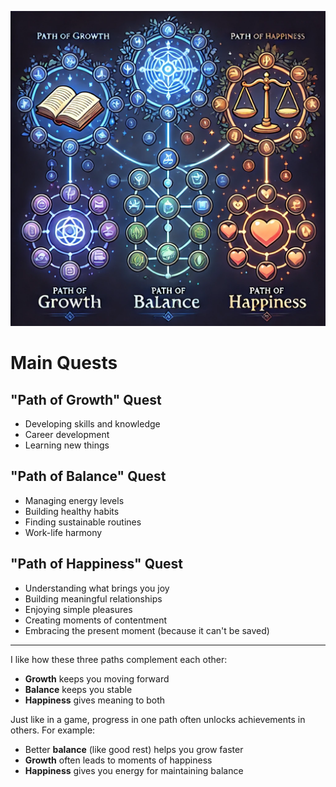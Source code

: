 ![JN_20250130.png](media/JN_20250130.png)

# Main Quests

## "Path of Growth" Quest  
- Developing skills and knowledge
- Career development  
- Learning new things  

## "Path of Balance" Quest  
- Managing energy levels  
- Building healthy habits  
- Finding sustainable routines  
- Work-life harmony  

## "Path of Happiness" Quest  
- Understanding what brings you joy  
- Building meaningful relationships  
- Enjoying simple pleasures  
- Creating moments of contentment
- Embracing the present moment (because it can't be saved)

---

I like how these three paths complement each other:  

- **Growth** keeps you moving forward  
- **Balance** keeps you stable  
- **Happiness** gives meaning to both  

Just like in a game, progress in one path often unlocks achievements in others. For example:  

- Better **balance** (like good rest) helps you grow faster  
- **Growth** often leads to moments of happiness  
- **Happiness** gives you energy for maintaining balance  
